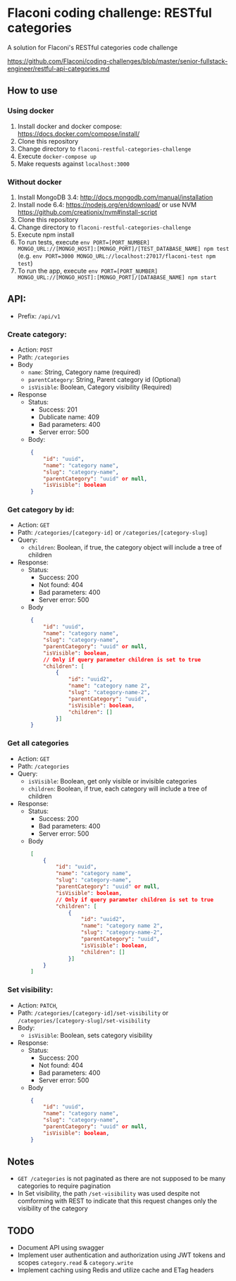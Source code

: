 # Flaconi coding challenge: RESTful categories
A solution for Flaconi's RESTful categories code challenge

https://github.com/Flaconi/coding-challenges/blob/master/senior-fullstack-engineer/restful-api-categories.md

## How to use

### Using docker
1. Install docker and docker compose: https://docs.docker.com/compose/install/
2. Clone this repository
3. Change directory to `flaconi-restful-categories-challenge`
4. Execute `docker-compose up`
5. Make requests against `localhost:3000`

### Without docker
1. Install MongoDB 3.4: http://docs.mongodb.com/manual/installation
2. Install node 6.4: https://nodejs.org/en/download/ or use NVM https://github.com/creationix/nvm#install-script
3. Clone this repository
4. Change directory to `flaconi-restful-categories-challenge`
5. Execute npm install
6. To run tests, execute `env PORT=[PORT_NUMBER] MONGO_URL://[MONGO_HOST]:[MONGO_PORT]/[TEST_DATABASE_NAME] npm test` (e.g. `env PORT=3000 MONGO_URL://localhost:27017/flaconi-test npm test`)
7. To run the app, execute `env PORT=[PORT_NUMBER] MONGO_URL://[MONGO_HOST]:[MONGO_PORT]/[DATABASE_NAME] npm start`

## API:
- Prefix: `/api/v1`

### Create category:
- Action: `POST`
- Path: `/categories`
- Body
    - `name`: String, Category name (required)
    - `parentCategory`: String, Parent category id (Optional)
    - `isVisible`: Boolean, Category visibility (Required)
- Response
    - Status:
        - Success: 201
        - Dublicate name: 409
        - Bad parameters: 400
        - Server error: 500
    - Body:
    ```json
        {
            "id": "uuid",
            "name": "category name",
            "slug": "category-name",
            "parentCategory": "uuid" or null,
            "isVisible": boolean
        }
    ```
### Get category by id:
- Action: `GET`
- Path: `/categories/[category-id]` or `/categories/[category-slug]`
- Query:
    - `children`: Boolean, if true, the category object will include a tree of children
- Response:
    - Status:
        - Success: 200
        - Not found: 404
        - Bad parameters: 400
        - Server error: 500
    - Body
    ```json
        {
            "id": "uuid",
            "name": "category name",
            "slug": "category-name",
            "parentCategory": "uuid" or null,
            "isVisible": boolean,
            // Only if query parameter children is set to true
            "children": [
                {
                    "id": "uuid2",
                    "name": "category name 2",
                    "slug": "category-name-2",
                    "parentCategory": "uuid",
                    "isVisible": boolean,
                    "children": []
                }]
        }
    ```
### Get all categories
- Action: `GET`
- Path: `/categories`
- Query:
    - `isVisible`: Boolean, get only visible or invisible categories
    - `children`: Boolean, if true, each category will include a tree of children
- Response:
    - Status:
        - Success: 200
        - Bad parameters: 400
        - Server error: 500
    - Body
    ```json
        [
            {
                "id": "uuid",
                "name": "category name",
                "slug": "category-name",
                "parentCategory": "uuid" or null,
                "isVisible": boolean,
                // Only if query parameter children is set to true
                "children": [
                    {
                        "id": "uuid2",
                        "name": "category name 2",
                        "slug": "category-name-2",
                        "parentCategory": "uuid",
                        "isVisible": boolean,
                        "children": []
                    }]
            }
        ]
    ```
### Set visibility:
- Action: `PATCH`,
- Path: `/categories/[category-id]/set-visibility` or `/categories/[category-slug]/set-visibility`
- Body:
    - `isVisible`: Boolean, sets category visibility
- Response:
    - Status:
        - Success: 200
        - Not found: 404
        - Bad parameters: 400
        - Server error: 500
    - Body
    ```json
        {
            "id": "uuid",
            "name": "category name",
            "slug": "category-name",
            "parentCategory": "uuid" or null,
            "isVisible": boolean,
        }
    ```

## Notes
- `GET /categories` is not paginated as there are not supposed to be many categories to require pagination
- In Set visibility, the path `/set-visibility` was used despite not comforming with REST to indicate that this request changes only the visibility of the category

## TODO
- Document API using swagger
- Implement user authentication and authorization using JWT tokens and scopes `category.read` & `category.write`
- Implement caching using Redis and utilize cache and ETag headers
